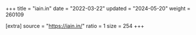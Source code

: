+++
title = "iain.in"
date = "2022-03-22"
updated = "2024-05-20"
weight = 260109

[extra]
source = "https://iain.in/"
ratio = 1
size = 254
+++
